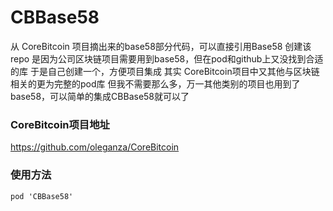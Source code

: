 # CBBase58
从 CoreBitcoin 项目摘出来的base58部分代码，可以直接引用Base58 
创建该repo 是因为公司区块链项目需要用到base58，但在pod和github上又没找到合适的库
于是自己创建一个，方便项目集成
其实 CoreBitcoin项目中又其他与区块链相关的更为完整的pod库
但我不需要那么多，万一其他类别的项目也用到了base58，可以简单的集成CBBase58就可以了

### CoreBitcoin项目地址
https://github.com/oleganza/CoreBitcoin

### 使用方法
```
pod 'CBBase58'
```
